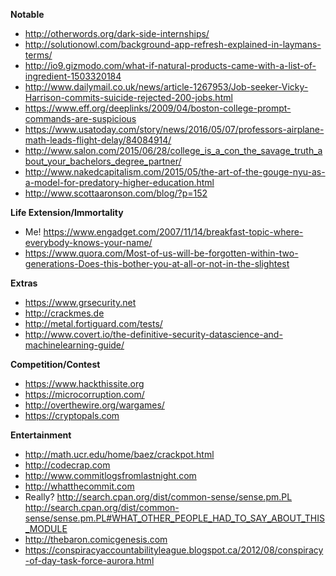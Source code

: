 **Notable**
* http://otherwords.org/dark-side-internships/
* http://solutionowl.com/background-app-refresh-explained-in-laymans-terms/
* http://io9.gizmodo.com/what-if-natural-products-came-with-a-list-of-ingredient-1503320184
* http://www.dailymail.co.uk/news/article-1267953/Job-seeker-Vicky-Harrison-commits-suicide-rejected-200-jobs.html
* https://www.eff.org/deeplinks/2009/04/boston-college-prompt-commands-are-suspicious
* https://www.usatoday.com/story/news/2016/05/07/professors-airplane-math-leads-flight-delay/84084914/
* http://www.salon.com/2015/06/28/college_is_a_con_the_savage_truth_about_your_bachelors_degree_partner/
* http://www.nakedcapitalism.com/2015/05/the-art-of-the-gouge-nyu-as-a-model-for-predatory-higher-education.html
* http://www.scottaaronson.com/blog/?p=152

**Life Extension/Immortality** 
* Me! https://www.engadget.com/2007/11/14/breakfast-topic-where-everybody-knows-your-name/
* https://www.quora.com/Most-of-us-will-be-forgotten-within-two-generations-Does-this-bother-you-at-all-or-not-in-the-slightest

**Extras**
* https://www.grsecurity.net
* http://crackmes.de
* http://metal.fortiguard.com/tests/
* http://www.covert.io/the-definitive-security-datascience-and-machinelearning-guide/

**Competition/Contest**
* https://www.hackthissite.org
* https://microcorruption.com/
* http://overthewire.org/wargames/
* https://cryptopals.com

**Entertainment** 
* http://math.ucr.edu/home/baez/crackpot.html
* http://codecrap.com
* http://www.commitlogsfromlastnight.com
* http://whatthecommit.com
* Really? http://search.cpan.org/dist/common-sense/sense.pm.PL http://search.cpan.org/dist/common-sense/sense.pm.PL#WHAT_OTHER_PEOPLE_HAD_TO_SAY_ABOUT_THIS_MODULE
* http://thebaron.comicgenesis.com
* https://conspiracyaccountabilityleague.blogspot.ca/2012/08/conspiracy-of-day-task-force-aurora.html
